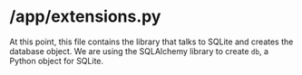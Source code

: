 # /app/extensions.py

At this point, this file contains the library that talks to SQLite and creates the database object. We are using the SQLAlchemy library to create `db`, a Python object for SQLite. 